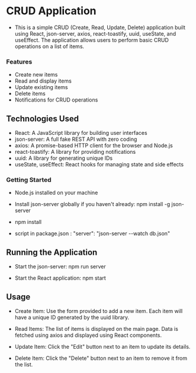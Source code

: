 # CRUD Application

- This is a simple CRUD (Create, Read, Update, Delete) application built using React, json-server, axios, react-toastify, uuid, useState, and useEffect. The application allows users to perform basic CRUD operations on a list of items.

### Features

- Create new items
- Read and display items
- Update existing items
- Delete items
- Notifications for CRUD operations

## Technologies Used

- React: A JavaScript library for building user interfaces
- json-server: A full fake REST API with zero coding
- axios: A promise-based HTTP client for the browser and Node.js
- react-toastify: A library for providing notifications
- uuid: A library for generating unique IDs
- useState, useEffect: React hooks for managing state and side effects

### Getting Started

- Node.js installed on your machine

- Install json-server globally if you haven't already: npm install -g json-server

- npm install

- script in package.json : "server": "json-server --watch db.json"

## Running the Application

- Start the json-server: npm run server

- Start the React application: npm start

## Usage

- Create Item: Use the form provided to add a new item. Each item will have a unique ID generated by the uuid library.

- Read Items: The list of items is displayed on the main page. Data is fetched using axios and displayed using React components.

- Update Item: Click the "Edit" button next to an item to update its details.

- Delete Item: Click the "Delete" button next to an item to remove it from the list.
